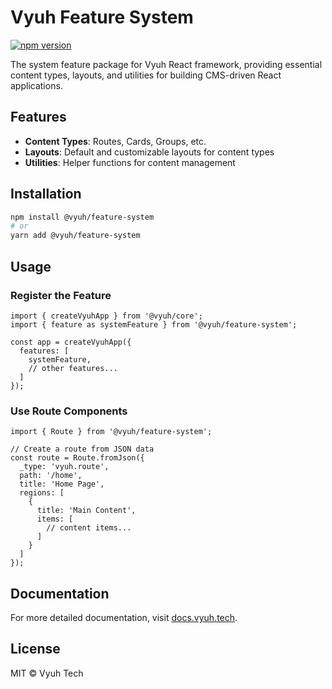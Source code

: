 # Vyuh Feature System

[![npm version](https://img.shields.io/npm/v/@vyuh/feature-system.svg?style=flat-square)](https://www.npmjs.com/package/@vyuh/feature-system)

The system feature package for Vyuh React framework, providing essential content types, layouts, and utilities for building CMS-driven React applications.

## Features

- **Content Types**: Routes, Cards, Groups, etc.
- **Layouts**: Default and customizable layouts for content types
- **Utilities**: Helper functions for content management

## Installation

```bash
npm install @vyuh/feature-system
# or
yarn add @vyuh/feature-system
```

## Usage

### Register the Feature

```tsx
import { createVyuhApp } from '@vyuh/core';
import { feature as systemFeature } from '@vyuh/feature-system';

const app = createVyuhApp({
  features: [
    systemFeature,
    // other features...
  ]
});
```

### Use Route Components

```tsx
import { Route } from '@vyuh/feature-system';

// Create a route from JSON data
const route = Route.fromJson({
  _type: 'vyuh.route',
  path: '/home',
  title: 'Home Page',
  regions: [
    {
      title: 'Main Content',
      items: [
        // content items...
      ]
    }
  ]
});
```

## Documentation

For more detailed documentation, visit [docs.vyuh.tech](https://docs.vyuh.tech).

## License

MIT © Vyuh Tech